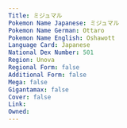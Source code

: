 ```yaml
---
﻿Title: ミジュマル
Pokemon Name Japanese: ミジュマル
Pokemon Name German: Ottaro
Pokemon Name English: Oshawott
Language Card: Japanese
National Dex Number: 501
Region: Unova
Regional Form: false
Additional Form: false
Mega: false
Gigantamax: false
Cover: false
Link: 
Owned: 
---
```

